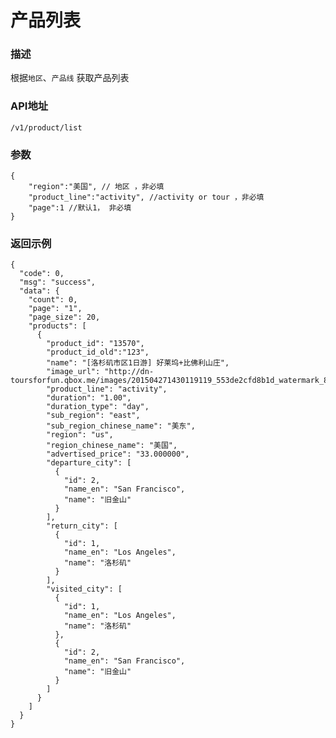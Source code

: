 # 产品列表

### 描述

根据`地区`、`产品线` 获取产品列表


### API地址

    /v1/product/list

### 参数

	{
		"region":"美国", // 地区 ，非必填
		"product_line":"activity", //activity or tour ，非必填
		"page":1 //默认1， 非必填
	}



### 返回示例

	{
	  "code": 0,
	  "msg": "success",
	  "data": {
	    "count": 0,
	    "page": "1",
	    "page_size": 20,
	    "products": [
	      {
	        "product_id": "13570",
	        "product_id_old":"123",
	        "name": "[洛杉矶市区1日游] 好莱坞+比佛利山庄",
	        "image_url": "http://dn-toursforfun.qbox.me/images/201504271430119119_553de2cfd8b1d_watermark_800_800.jpg",
	        "product_line": "activity",
	        "duration": "1.00",
	        "duration_type": "day",
	        "sub_region": "east",
	        "sub_region_chinese_name": "美东",
	        "region": "us",
	        "region_chinese_name": "美国",
	        "advertised_price": "33.000000",
	        "departure_city": [
	          {
	            "id": 2,
	            "name_en": "San Francisco",
	            "name": "旧金山"
	          }
	        ],
	        "return_city": [
	          {
	            "id": 1,
	            "name_en": "Los Angeles",
	            "name": "洛杉矶"
	          }
	        ],
	        "visited_city": [
	          {
	            "id": 1,
	            "name_en": "Los Angeles",
	            "name": "洛杉矶"
	          },
	          {
	            "id": 2,
	            "name_en": "San Francisco",
	            "name": "旧金山"
	          }
	        ]
	      }
	    ]
	  }
	}


